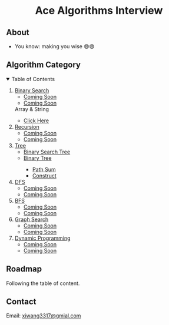 
<!-- PROJECT LOGO -->
<br />

  <h1 align="center">Ace Algorithms Interview</h1>

</p>


## About

* You know: making you wise 😄😄


## Algorithm Category
<!-- TABLE OF CONTENTS -->

<details open="open">
  <summary>Table of Contents</summary>
  <ol>
    <li>
      <a href="#Binary Search">Binary Search</a>
      <ul>
        <li><a href="#prerequisites">Coming Soon</a></li>
        <li><a href="#installation">Coming Soon</a></li>
      </ul>
    </li>
    <l
      <a href="#array">Array & String</a>
      <ul>
        <li><a href=https://github.com/xidaniel/Ace-Algorithms-Interview/tree/master/Array%20%26%20String>Click Here</a></li>
      </ul>
    </li>
    <li>
      <a href="#array">Recursion</a>
      <ul>
        <li><a href="#prerequisites">Coming Soon</a></li>
        <li><a href="#installation">Coming Soon</a></li>
      </ul>
    </li>
    <li>
      <a href="#Tree">Tree</a>
      <ul>
        <li><a href="#prerequisites">Binary Search Tree</a></li>
        <li><a href="#installation">Binary Tree</a></li>
            <ul>
            <li><a href="#prerequisites">Path Sum</a></li>
            <li><a href="#installation">Construct</a></li>
          </ul>
      </ul>
    </li>
    <li>
      <a href="#DFS">DFS</a>
      <ul>
        <li><a href="#prerequisites">Coming Soon</a></li>
        <li><a href="#installation">Coming Soon</a></li>
      </ul>
    </li>
    <li>
      <a href="#BFS">BFS</a>
      <ul>
        <li><a href="#prerequisites">Coming Soon</a></li>
        <li><a href="#installation">Coming Soon</a></li>
      </ul>
    </li>
    <li>
      <a href="#BFS">Graph Search</a>
      <ul>
        <li><a href="#prerequisites">Coming Soon</a></li>
        <li><a href="#installation">Coming Soon</a></li>
      </ul>
    </li>
    <li>
      <a href="#DP">Dynamic Programming</a>
      <ul>
        <li><a href="#prerequisites">Coming Soon</a></li>
        <li><a href="#installation">Coming Soon</a></li>
      </ul>
    </li>
  </ol>
</details>


<!-- ROADMAP -->

## Roadmap

Following the table of content.


<!-- CONTACT -->

## Contact

Email: xiwang3317@gmial.com

